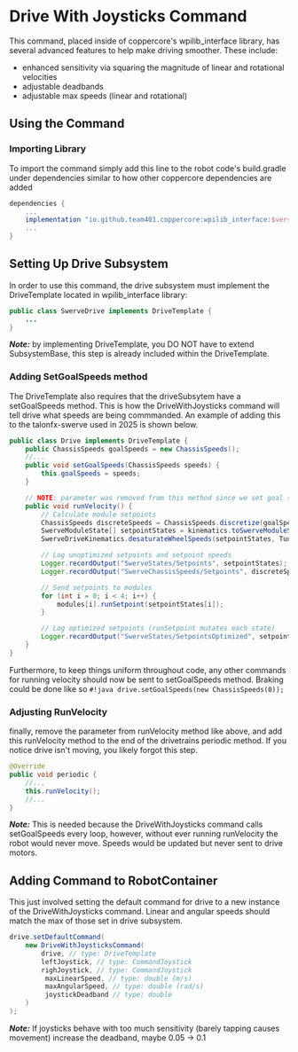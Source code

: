 
# Drive With Joysticks Command

This command, placed inside of coppercore's wpilib_interface library, has several advanced features to help make driving smoother. These include:

- enhanced sensitivity via squaring the magnitude of linear and rotational velocities
- adjustable deadbands
- adjustable max speeds (linear and rotational)

## Using the Command

### Importing Library

To import the command simply add this line to the robot code's build.gradle under dependencies similar to how other coppercore dependencies are added

```groovy linenums="1"
dependencies {
    ...
    implementation "io.github.team401.coppercore:wpilib_interface:$version"
    ...
}
```

## Setting Up Drive Subsystem

In order to use this command, the drive subsystem must implement the DriveTemplate located in wpilib_interface library:

```java linenums="1"
public class SwerveDrive implements DriveTemplate {
    ...
}
```

***Note:*** by implementing DriveTemplate, you DO NOT have to extend SubsystemBase, this step is already included within the DriveTemplate.

### Adding SetGoalSpeeds method

The DriveTemplate also requires that the driveSubsytem have a setGoalSpeeds method. This is how the DriveWithJoysticks command will tell drive what speeds are being commmanded. An example of adding this to the talonfx-swerve used in 2025 is shown below.

```java linenums="1"
public class Drive implements DriveTemplate {
    public ChassisSpeeds goalSpeeds = new ChassisSpeeds();
    //...
    public void setGoalSpeeds(ChassisSpeeds speeds) {
        this.goalSpeeds = speeds;
    }

    // NOTE: parameter was removed from this method since we set goal speeds elsewhere
    public void runVelocity() { 
        // Calculate module setpoints
        ChassisSpeeds discreteSpeeds = ChassisSpeeds.discretize(goalSpeeds, 0.02); // only difference is found on this line, where speeds discretized are based on set goal speeds
        SwerveModuleState[] setpointStates = kinematics.toSwerveModuleStates(discreteSpeeds);
        SwerveDriveKinematics.desaturateWheelSpeeds(setpointStates, TunerConstants.kSpeedAt12Volts);

        // Log unoptimized setpoints and setpoint speeds
        Logger.recordOutput("SwerveStates/Setpoints", setpointStates);
        Logger.recordOutput("SwerveChassisSpeeds/Setpoints", discreteSpeeds);

        // Send setpoints to modules
        for (int i = 0; i < 4; i++) {
            modules[i].runSetpoint(setpointStates[i]);
        }

        // Log optimized setpoints (runSetpoint mutates each state)
        Logger.recordOutput("SwerveStates/SetpointsOptimized", setpointStates);
    }
}
```

Furthermore, to keep things uniform throughout code, any other commands for running velocity should now be sent to setGoalSpeeds method. Braking could be done like so `#!java drive.setGoalSpeeds(new ChassisSpeeds(0));`

### Adjusting RunVelocity

finally, remove the parameter from runVelocity method like above, and add this runVelocity method to the end of the drivetrains periodic method. If you notice drive isn't moving, you likely forgot this step.

```java linenums="1"
@Override
public void periodic {
    //...
    this.runVelocity();
    //...
}
```

***Note:*** This is needed because the DriveWithJoysticks command calls setGoalSpeeds every loop, however, without ever running runVelocity the robot would never move. Speeds would be updated but never sent to drive motors.

## Adding Command to RobotContainer

This just involved setting the default command for drive to a new instance of the DriveWithJoysticks command. Linear and angular speeds should match the max of those set in drive subsystem.

```java linenums="1"
drive.setDefaultCommand(
    new DriveWithJoysticksCommand(
        drive, // type: DriveTemplate
        leftJoystick, // type: CommandJoystick
        righJoystick, // type: CommandJoystick
         maxLinearSpeed, // type: double (m/s)
         maxAngularSpeed, // type: double (rad/s)
         joystickDeadband // type: double
    )
);
```

***Note:*** If joysticks behave with too much sensitivity (barely tapping causes movement) increase the deadband, maybe 0.05 -> 0.1
